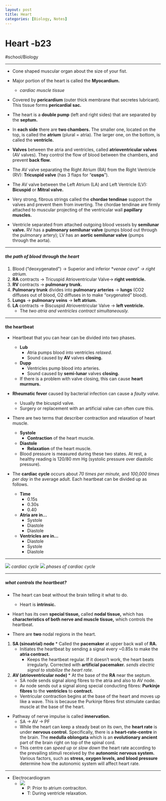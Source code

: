 ```yaml
---
layout: post
title: Heart
categories: [Biology, Notes]
---
```

# Heart -b23
#school/Biology
- - - -
* Cone shaped muscular organ about the size of your fist.
* Major portion of the heart is called the **Myocardium.**
	* _cardiac muscle tissue_
* Covered by **pericardium** (outer thick membrane that secretes lubricant). This tissue forms **pericardial sac.**
* The heart is a **double pump** (left and right sides) that are separated by the **septum.**

* In **each side** there are **two chambers.** The smaller one, located on the top, is called the **atrium** (plural = atria). The larger one, on the bottom, is called the **ventricle.**
* **Valves** between the atria and ventricles, called **atrioventricular valves** (AV valves). They control the flow of blood between the chambers, and prevent **back flow.**

* The AV valve separating the Right Atrium (RA) from the Right Ventricle (RV): **Tricuspid valve** (has 3 flaps for “**cusps**”).
* The AV valve between the Left Atrium (LA) and Left Ventricle (LV): **Bicuspid** or **Mitral valve.**
* Very strong, fibrous strings called the **chordae tendinae** support the valves and prevent them from inverting. The chordae tendinae are firmly attached to muscular projecting of the ventricular wall **papillary muscles.**
* Ventricle separated from attached outgoing blood vessels by **semilunar valve.** RV has a **pulmonary semilunar valve** (pumps blood out through the pulmonary artery); LV has an **aortic semilunar valve** (pumps through the aorta).
- - - -
##### the path of blood through the heart
1. Blood (“deoxygenated") -> Superior and inferior **venae cava” -> *right atrium.**
2. **RA** contracts -> Tricuspid Atrioventricular Valve-> **right ventricle.**
3. **RV** contracts -> **pulmonary trunk.**
4. **Pulmonary trunk** divides into **pulmonary arteries** -> **lungs** (CO2 diffuses out of blood, O2 diffuses in to make “oxygenated” blood).
5. **Lungs** -> **pulmonary veins** -> **left atrium.**
6. **LA** contracts -> Biscuspid Atrioventricular Valve -> **left ventricle.**
	* The _two atria and ventricles contract simultaneously._
- - - -
#### the heartbeat
* Heartbeat that you can hear can be divided into two phases.
	* **Lub**
		* Atria pumps blood into ventricles _relaxed_.
		* Sound caused by **AV** valves **closing.**
	* **Dupp**
		* Ventricles pump blood into arteries.
		* Sound caused by **semi-lunar** valves **closing.**
	* If there is a problem with valve closing, this can cause **heart murmurs.**

* **Rheumatic fever** caused by bacterial infection can cause a _faulty valve._
	* Usually the bicuspid valve.
	* Surgery or replacement with an artificial valve can often cure this.

* There are two terms that describer contraction and relaxation of heart muscle.
	* **Systole**
		* **Contraction** of the heart muscle.
	* **Diastole**
		* **Relaxation** of the heart muscle.
	* Blood pressure is measured during these two states. At rest, a healthy reading is 120/80 mm Hg (systolic pressure over diastolic pressure).

* The **cardiac cycle** occurs about _70 times per minute,_ and _100,000 times per day_ in the average adult. Each heartbeat can be divided up as follows.
	* **Time**
		* 0.15s
		* 0.30s
		* 0.40
	* **Atria are in...**
		* Systole
		* Diastole
		* Diastole
	* **Ventricles are in...**
		* Diastole
		* Systole
		* Diastole
- - - -
![](Heart%20-b23/Cardiac-Cycle-Diagram.jpg)
_cardiac cycle_
![](Heart%20-b23/daniel-bernal-06-cardiac-cycle-bernalstudio-01.jpg)
_phases of cardiac cycle_
- - - -
##### what controls the heartbeat?
* The heart can beat without the brain telling it what to do.
	* Heart is **intrinsic.**
* Heart has its own **special tissue,** called **nodal tissue,** which has **characteristics of both nerve and muscle tissue,** which controls the heartbeat.

* There are **two** nodal regions in the heart.

1. **SA (sinoatrial) node**
		* Called the **pacemaker** at upper back wall of **RA.**
	* Initiates the heartbeat by sending a signal every ~0.85s to make the **atria contract.**
		* Keeps the heartbeat regular. If it doesn’t work, the heart beats irregularly. Corrected with **artificial pacemaker.** _sends electric signal to stabilize the heart rate._
2. **AV (atrioventricular node)**
		* At the base of the **RA** near the septum.
	* SA node sends signal along fibres to the atria and also to AV node.
	* Av node sends out a signal along special conducting fibres: **Purkinje fibres** to the **ventricles** to **contract.**
	* Ventricular contraction begins at the base of the heart and moves up like a wave. This is because the Purkinje fibres first stimulate cardiac muscle at the base of the heart.

* Pathway of nerve impulse is called **innervation.**
	* SA -> AV -> PF
	* While the heart can keep a steady beat on its own, the **heart rate** is under **nervous control.** Specifically, there is a **heart-rate-centre** in the brain. The **medulla oblongata** which is an **evolutionary ancient** part of the brain right on top of the spinal cord.
	* This centre can _speed up_ or _slow down_ the heart rate according to the prevailing stimuli received by the **autonomic nervous system.** Various factors, such as **stress, oxygen levels, and blood pressure** determine how the autonomic system will affect heart rate.

- - - -
* Electrocardiogram
	* ![](Heart%20-b23/Ideal-electrocardiogram-ECG-signal-with-key-features-indicated-a-P-wave-QRS.png)
		* P: Prior to atrium contraciton.
		* T: During ventricle relaxation.
